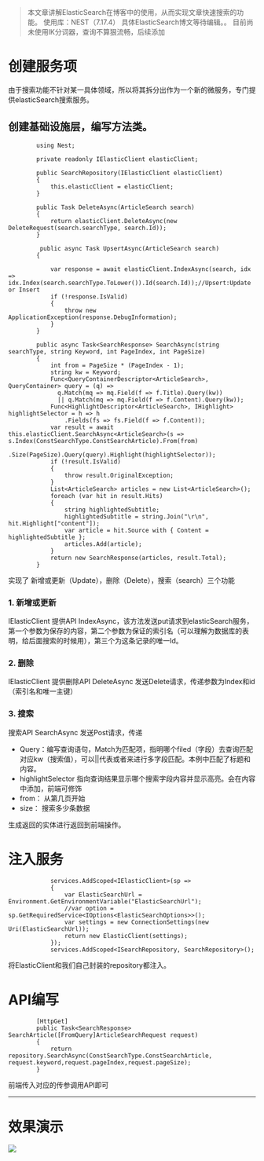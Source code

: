 > 本文章讲解ElasticSearch在博客中的使用，从而实现文章快速搜索的功能。
使用库：NEST（7.17.4）
具体ElasticSearch博文等待编辑。。
目前尚未使用IK分词器，查询不算狠流畅，后续添加

# 创建服务项
由于搜索功能不针对某一具体领域，所以将其拆分出作为一个新的微服务，专门提供elasticSearch搜索服务。

## 创建基础设施层，编写方法类。
```
        using Nest;

        private readonly IElasticClient elasticClient;

        public SearchRepository(IElasticClient elasticClient)
        {
            this.elasticClient = elasticClient;
        }

        public Task DeleteAsync(ArticleSearch search)
        {
            return elasticClient.DeleteAsync(new DeleteRequest(search.searchType, search.Id));
        }

         public async Task UpsertAsync(ArticleSearch search)
        {

            var response = await elasticClient.IndexAsync(search, idx => idx.Index(search.searchType.ToLower()).Id(search.Id));//Upsert:Update or Insert
            if (!response.IsValid)
            {
                throw new ApplicationException(response.DebugInformation);
            }
        }

        public async Task<SearchResponse> SearchAsync(string searchType, string Keyword, int PageIndex, int PageSize)
        {
            int from = PageSize * (PageIndex - 1);
            string kw = Keyword;
            Func<QueryContainerDescriptor<ArticleSearch>, QueryContainer> query = (q) =>
              q.Match(mq => mq.Field(f => f.Title).Query(kw))
              || q.Match(mq => mq.Field(f => f.Content).Query(kw));
            Func<HighlightDescriptor<ArticleSearch>, IHighlight> highlightSelector = h => h
                .Fields(fs => fs.Field(f => f.Content));
            var result = await this.elasticClient.SearchAsync<ArticleSearch>(s => s.Index(ConstSearchType.ConstSearchArticle).From(from)
                .Size(PageSize).Query(query).Highlight(highlightSelector));
            if (!result.IsValid)
            {
                throw result.OriginalException;
            }
            List<ArticleSearch> articles = new List<ArticleSearch>();
            foreach (var hit in result.Hits)
            {
                string highlightedSubtitle;
                highlightedSubtitle = string.Join("\r\n", hit.Highlight["content"]);
                var article = hit.Source with { Content = highlightedSubtitle };
                articles.Add(article);
            }
            return new SearchResponse(articles, result.Total);
        }
```
实现了 新增或更新（Update），删除（Delete），搜索（search）三个功能
### 1. 新增或更新

IElasticClient 提供API IndexAsync，该方法发送put请求到elasticSearch服务，第一个参数为保存的内容，第二个参数为保证的索引名（可以理解为数据库的表明，给后面搜索的时候用），第三个为这条记录的唯一Id。

### 2. 删除

IElasticClient 提供删除API DeleteAsync 发送Delete请求，传递参数为Index和id（索引名和唯一主键）

### 3. 搜索
搜索API  SearchAsync 发送Post请求，传递
- Query：编写查询语句，Match为匹配项，指明哪个filed（字段）去查询匹配对应kw（搜索值），可以||代表或者来进行多字段匹配。本例中匹配了标题和内容。
- highlightSelector 指向查询结果显示哪个搜索字段内容并显示高亮。会在内容中添加<em></em>，前端可修饰
- from： 从第几页开始
- size： 搜索多少条数据

生成返回的实体进行返回到前端操作。

# 注入服务
```
            services.AddScoped<IElasticClient>(sp =>
            {
                var ElasticSearchUrl = Environment.GetEnvironmentVariable("ElasticSearchUrl");
                //var option = sp.GetRequiredService<IOptions<ElasticSearchOptions>>();
                var settings = new ConnectionSettings(new Uri(ElasticSearchUrl));
                return new ElasticClient(settings);
            });
            services.AddScoped<ISearchRepository, SearchRepository>();
```
将ElasticClient和我们自己封装的repository都注入。

# API编写
```
        [HttpGet]
        public Task<SearchResponse> SearchArticle([FromQuery]ArticleSearchRequest request)
        {
            return repository.SearchAsync(ConstSearchType.ConstSearchArticle, request.keyword,request.pageIndex,request.pageSize);
        }
```
 前端传入对应的传参调用API即可

----
# 效果演示

![](http://118.195.172.226:88/FileUpload/GetImage?id=2340f9c8-2a36-4e7d-a122-6d72b64789f6)